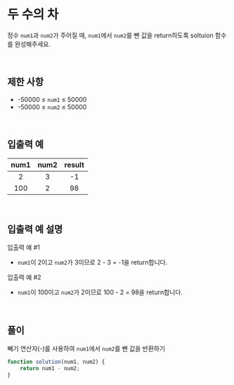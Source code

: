 # 두 수의 차
정수 ```num1```과 ```num2```가 주어질 때, ```num1```에서 ```num2```를 뺀 값을 return하도록 soltuion 함수를 완성해주세요.

<br>

## 제한 사항
- -50000 ≤ ```num1``` ≤ 50000
- -50000 ≤ ```num2``` ≤ 50000
  
<br>

## 입출력 예
|num1|num2|result|
|:---:|:---:|:---:|
|2|3|-1|
|100|2|98|

<br>

## 입출력 예 설명
입출력 예 #1
- ```num1```이 2이고 ```num2```가 3이므로 2 - 3 = -1을 return합니다.

입출력 예 #2
- ```num1```이 100이고 ```num2```가 2이므로 100 - 2 = 98을 return합니다.

<br>

## 풀이
빼기 연산자(-)를 사용하여 ```num1```에서 ```num2```를 뺀 값을 반환하기

```javascript
function solution(num1, num2) {
    return num1 - num2;
}
```